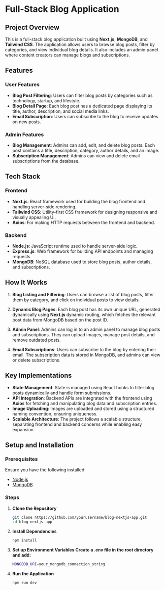 # Full-Stack Blog Application

## Project Overview

This is a full-stack blog application built using **Next.js**, **MongoDB**, and **Tailwind CSS**. The application allows users to browse blog posts, filter by categories, and view individual blog details. It also includes an admin panel where content creators can manage blogs and subscriptions.

## Features

### User Features
- **Blog Post Filtering**: Users can filter blog posts by categories such as technology, startup, and lifestyle.
- **Blog Detail Page**: Each blog post has a dedicated page displaying its title, author, description, and social media links.
- **Email Subscription**: Users can subscribe to the blog to receive updates on new posts.

### Admin Features
- **Blog Management**: Admins can add, edit, and delete blog posts. Each post contains a title, description, category, author details, and an image.
- **Subscription Management**: Admins can view and delete email subscriptions from the database.

## Tech Stack

### Frontend
- **Next.js**: React framework used for building the blog frontend and handling server-side rendering.
- **Tailwind CSS**: Utility-first CSS framework for designing responsive and visually appealing UI.
- **Axios**: For making HTTP requests between the frontend and backend.

### Backend
- **Node.js**: JavaScript runtime used to handle server-side logic.
- **Express.js**: Web framework for building API endpoints and managing requests.
- **MongoDB**: NoSQL database used to store blog posts, author details, and subscriptions.

## How It Works

1. **Blog Listing and Filtering**: Users can browse a list of blog posts, filter them by category, and click on individual posts to view details.
   
2. **Dynamic Blog Pages**: Each blog post has its own unique URL, generated dynamically using **Next.js** dynamic routing, which fetches the relevant post data from MongoDB based on the post ID.

3. **Admin Panel**: Admins can log in to an admin panel to manage blog posts and subscriptions. They can upload images, manage post details, and remove outdated posts.

4. **Email Subscriptions**: Users can subscribe to the blog by entering their email. The subscription data is stored in MongoDB, and admins can view or delete subscriptions.

## Key Implementations

- **State Management**: State is managed using React hooks to filter blog posts dynamically and handle form submissions.
- **API Integration**: Backend APIs are integrated with the frontend using **Axios** for fetching and manipulating blog data and subscription entries.
- **Image Uploading**: Images are uploaded and stored using a structured naming convention, ensuring uniqueness.
- **Scalable Architecture**: The project follows a scalable structure, separating frontend and backend concerns while enabling easy expansion.

## Setup and Installation

### Prerequisites
Ensure you have the following installed:
- [Node.js](https://nodejs.org/)
- [MongoDB](https://www.mongodb.com/)

### Steps

1. **Clone the Repository**

   ```bash
   git clone https://github.com/yourusername/blog-nextjs-app.git
   cd blog-nextjs-app
   ```

2. **Install Dependencies**

   ```bash
   npm install
   ```
3. **Set up Environment Variables Create a .env file in the root directory and add:**

   ```bash
   MONGODB_URI=your_mongodb_connection_string
   ```
3. **Run the Application**

   ```bash
   npm run dev
   ```
